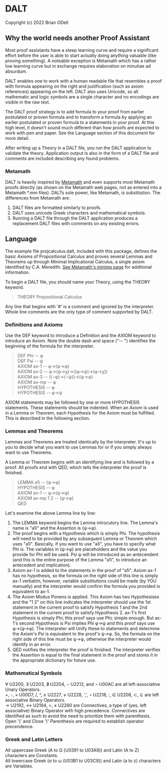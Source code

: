 # DALT
Copyright (c) 2022 Brian ODell

## Why the world needs another Proof Assistant

Most proof assistants have a steep learning curve and require a significant effort before the user is able to start actually doing anything valuable (like proving something). A noteable exception is Metamath which has a rather low learning curve but in exchange requires elaboration on minutiae ad absurdum.  

DALT enables one to work with a human readable file that resembles a proof with formula appearing on the right and justification (such as axiom references) appearing on the left. DALT also uses Unicode, so all mathematic and logic symbols are a single character and no encodings are visible in the raw text.

The DALT proof strategy is to add formula to your proof from earlier postulated or proven formula and to transform a formula by applying an earlier postulated or proven formula to a statements in your proof. At this high level, it doesn't sound much different than how proofs are expected to work with pen and paper. See the Language section of this document for more detail.

After writing up a Theory in a DALT file, you run the DALT application to validate the theory. Application output is also in the form of a DALT file and comments are included describing any found problems.

### Metamath
DALT is heavily inspired by [Metamath](https://metamath.org) and even supports most Metamath proofs directly (as shown on the Metamath web pages, not as entered into a Metamath *.mm files). DALTs sole power, like Metamath, is substitution. The differences from Metamath are:  

1. DALT files are formatted similarly to proofs.  
2. DALT uses unicode Greek characters and mathematical symbols.
3. Running a DALT file through the DALT application produces a replacement DALT files with comments on any existing errors.  

## Language

The example file projcalculus.dalt, included with this package, defines the basic Axioms of Propositional Calculus and proves several Lemmas and Theorems up through Minimal Implicational Calculus, a single axiom identified by C.A. Meredith. [See Metamath's minimp page](https://us.metamath.org/mpeuni/mmtheorems18.html#mm1730s) for additional information. 

To begin a DALT file, you should name your Theory, using the THEORY keyword.

> THEORY Propositional Calculus

Any line that begins with '#' is a comment and ignored by the interpreter. Whole line comments are the only type of comment supported by DALT.

### Definitions and Axioms

Use the DEF keyword to introduce a Definition and the AXIOM keyword to introduce an Axiom. Note the double dash and space ("-- ") identifies the beginning of the formula for the interpreter.

>DEF Phi                     -- φ  
>DEF Psi                     -- ψ  
>AXIOM ax-1                  -- φ→(ψ→φ)  
>AXIOM ax-2                  -- φ→(ψ→χ)→((φ→ψ)→(φ→χ))  
>AXIOM ax-3                  -- ((¬φ)→(¬ψ))→(ψ→φ)  
>AXIOM ax-mp                 -- ψ  
>  HYPOTHESIS                -- φ  
>  HYPOTHESIS                -- φ→ψ  

AXIOM statements may be followed by one or more HYPOTHESIS statements. These statements should be indented. When an Axiom is used in a Lemma or Theorem, each Hypothesis for the Axiom must be fulfilled. This is described in the following section.

### Lemmas and Theorems

Lemmas and Theorems are treated identically by the interpreter. It's up to you to decide what you want to use Lemmas for or if you simply always want to use Theorems.

A Lemma or Theorem begins with an identifying line and is followed by a proof. All proofs end with QED, which tells the interpreter the proof is finished.

>LEMMA a1i                   -- (ψ→φ)  
>  HYPOTHESIS                -- φ  
>  AXIOM ax-1                -- φ→(ψ→φ)  
>  AXIOM ax-mp 1 2           -- (ψ→φ)  
>  QED  

Let's examine the above Lemma line by line:  

1. The LEMMA keyword begins the Lemma introcutory line. The Lemma's name is "a1i" and the Assertion is (ψ→φ).  
2. The proof begins with a Hypothesis which is simply Phi. The hypothesis will need to be provided by any subsequent Lemma or Theorem which uses "a1i". Basically, if you want to use "a1i", you have to specify what Phi is. The variables in (ψ→φ) are placeholders and the value you provide for Phi will be used. Psi ψ will be introduced as an antecendent (and this is the entire purpose of the Lemma "a1i", to introduce an antecedent and implication).  
3. Axiom ax-1 is added to the statements in the proof of "a1i". Axiom ax-1 has no hypothesis, so the formula on the right side of this line is simply ax-1 verbatim, however, variable substitutions could be made (by YOU manually) and the interpreter would confirm the formula you provided is equivalent to ax-1.  
4. The Axiom Modus Ponens is applied. This Axiom has two Hypothesises and the "1 2" on this line indicates the interpreter should use the 1st statement in the current proof to satisfy Hypothesis 1 and the 2nd statement in the current proof to satisfy Hypothesis 2. ax-1's first Hypothesis is simply Phi; this proof says use Phi; simple enough. But ax-1's second Hypothesis is Psi implies Phi φ→ψ and this proof says use φ→(ψ→φ). The interpreter will Unify these to statements and determine the Axiom's Psi is equivalent to the proof's ψ→φ. So, the formula on the right side of this line must be ψ→φ, otherwise the interpreter would identify in an error.
5. QED notifies the interpreter the proof is finished. The interpreter verifies the Assertion is equal to the final statement in the proof and stores it in the appropriate dictionary for future use.

### Mathematical Symbols
∀ U2200, ∃ U2203, ∄ U2204, − U2212, and ¬ U00AC are all left-associative Unary Operators.  
+, -, × U00D7, /, ^, ∧ U2227, ∨ U2228, ',', ∘ U2218, :, ∈ U2208, ⊂, ⊆ are left associative Binary Operators.  
→ U2192, ↔ U2194, =, ≠ U2260 are Connectives, a type of (yes, left associative) Binary Operator with high precedence. Connectives are identified as such to avoid the need to prioritize them with parenthesis.  
Open '(' and Close ')' Parenthesis are required to establish operator precendence.  

### Greek and Latin Letters
All uppercase Greek (Α to Ω (U0391 to U03A9)) and Latin (A to Z) characters are Constants.  
All lowercase Greek (α to ω (U03B1 to U03C9)) and Latin (a to z) characters are Variables.  



